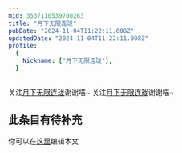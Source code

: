 ```yaml
---
mid: 3537110539700263
title: "月下无限连珑"
pubDate: "2024-11-04T11:22:11.008Z"
updatedDate: "2024-11-04T11:22:11.008Z"
profile:
  {
    Nickname: ["月下无限连珑"],
  }
---
```


关注[月下无限连珑](https://space.bilibili.com/3537110539700263)谢谢喵~ 关注[月下无限连珑](https://space.bilibili.com/3537110539700263)谢谢喵~

## 此条目有待补充
你可以在[这里](https://github.com/Yuhanawa/VTuber.ICU-Content/edit/master/v/月下无限连珑/index.md)编辑本文
